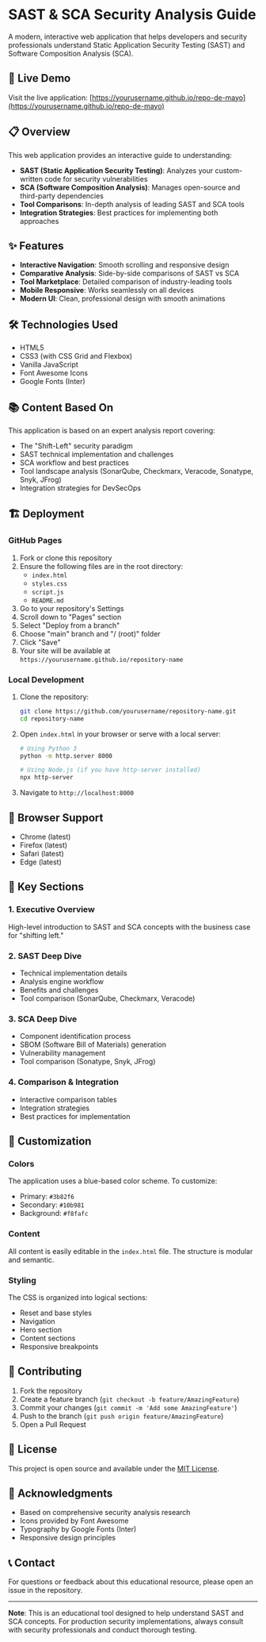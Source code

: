 # SAST & SCA Security Analysis Guide

A modern, interactive web application that helps developers and security professionals understand Static Application Security Testing (SAST) and Software Composition Analysis (SCA).

## 🚀 Live Demo

Visit the live application: [https://yourusername.github.io/repo-de-mayo](https://yourusername.github.io/repo-de-mayo)

## 📋 Overview

This web application provides an interactive guide to understanding:

- **SAST (Static Application Security Testing)**: Analyzes your custom-written code for security vulnerabilities
- **SCA (Software Composition Analysis)**: Manages open-source and third-party dependencies
- **Tool Comparisons**: In-depth analysis of leading SAST and SCA tools
- **Integration Strategies**: Best practices for implementing both approaches

## ✨ Features

- **Interactive Navigation**: Smooth scrolling and responsive design
- **Comparative Analysis**: Side-by-side comparisons of SAST vs SCA
- **Tool Marketplace**: Detailed comparison of industry-leading tools
- **Mobile Responsive**: Works seamlessly on all devices
- **Modern UI**: Clean, professional design with smooth animations

## 🛠️ Technologies Used

- HTML5
- CSS3 (with CSS Grid and Flexbox)
- Vanilla JavaScript
- Font Awesome Icons
- Google Fonts (Inter)

## 📚 Content Based On

This application is based on an expert analysis report covering:

- The "Shift-Left" security paradigm
- SAST technical implementation and challenges
- SCA workflow and best practices
- Tool landscape analysis (SonarQube, Checkmarx, Veracode, Sonatype, Snyk, JFrog)
- Integration strategies for DevSecOps

## 🏗️ Deployment

### GitHub Pages

1. Fork or clone this repository
2. Ensure the following files are in the root directory:
   - `index.html`
   - `styles.css`
   - `script.js`
   - `README.md`
3. Go to your repository's Settings
4. Scroll down to "Pages" section
5. Select "Deploy from a branch"
6. Choose "main" branch and "/ (root)" folder
7. Click "Save"
8. Your site will be available at `https://yourusername.github.io/repository-name`

### Local Development

1. Clone the repository:
   ```bash
   git clone https://github.com/yourusername/repository-name.git
   cd repository-name
   ```

2. Open `index.html` in your browser or serve with a local server:
   ```bash
   # Using Python 3
   python -m http.server 8000
   
   # Using Node.js (if you have http-server installed)
   npx http-server
   ```

3. Navigate to `http://localhost:8000`

## 📱 Browser Support

- Chrome (latest)
- Firefox (latest)
- Safari (latest)
- Edge (latest)

## 🎯 Key Sections

### 1. Executive Overview
High-level introduction to SAST and SCA concepts with the business case for "shifting left."

### 2. SAST Deep Dive
- Technical implementation details
- Analysis engine workflow
- Benefits and challenges
- Tool comparison (SonarQube, Checkmarx, Veracode)

### 3. SCA Deep Dive
- Component identification process
- SBOM (Software Bill of Materials) generation
- Vulnerability management
- Tool comparison (Sonatype, Snyk, JFrog)

### 4. Comparison & Integration
- Interactive comparison tables
- Integration strategies
- Best practices for implementation

## 🔧 Customization

### Colors
The application uses a blue-based color scheme. To customize:
- Primary: `#3b82f6`
- Secondary: `#10b981`
- Background: `#f8fafc`

### Content
All content is easily editable in the `index.html` file. The structure is modular and semantic.

### Styling
The CSS is organized into logical sections:
- Reset and base styles
- Navigation
- Hero section
- Content sections
- Responsive breakpoints

## 🤝 Contributing

1. Fork the repository
2. Create a feature branch (`git checkout -b feature/AmazingFeature`)
3. Commit your changes (`git commit -m 'Add some AmazingFeature'`)
4. Push to the branch (`git push origin feature/AmazingFeature`)
5. Open a Pull Request

## 📄 License

This project is open source and available under the [MIT License](LICENSE).

## 🙏 Acknowledgments

- Based on comprehensive security analysis research
- Icons provided by Font Awesome
- Typography by Google Fonts (Inter)
- Responsive design principles

## 📞 Contact

For questions or feedback about this educational resource, please open an issue in the repository.

---

**Note**: This is an educational tool designed to help understand SAST and SCA concepts. For production security implementations, always consult with security professionals and conduct thorough testing.